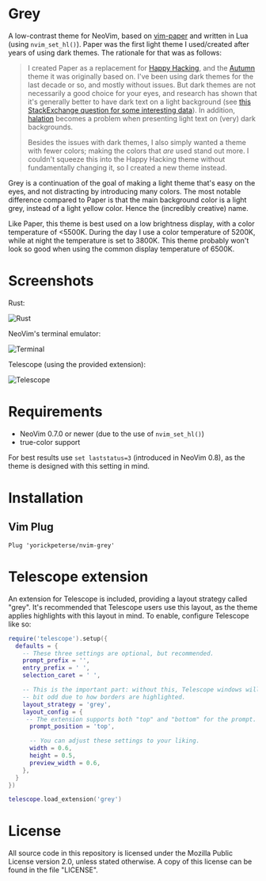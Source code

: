 # Grey

A low-contrast theme for NeoVim, based on
[vim-paper](https://github.com/yorickpeterse/vim-paper) and written in Lua
(using `nvim_set_hl()`). Paper was the first light theme I used/created after
years of using dark themes. The rationale for that was as follows:

> I created Paper as a replacement for [Happy
> Hacking](https://github.com/yorickpeterse/happy_hacking.vim), and the
> [Autumn](https://github.com/yorickpeterse/Autumn.vim) theme it was originally
> based on. I've been using dark themes for the last decade or so, and mostly
> without issues. But dark themes are not necessarily a good choice for your eyes,
> and research has shown that it's generally better to have dark text on a light
> background (see [this StackExchange question for some interesting
> data](https://ux.stackexchange.com/questions/53264/dark-or-white-color-theme-is-better-for-the-eyes)).
> In addition, [halation](https://en.wiktionary.org/wiki/halation) becomes a
> problem when presenting light text on (very) dark backgrounds.
>
> Besides the issues with dark themes, I also simply wanted a theme with fewer
> colors; making the colors that _are_ used stand out more. I couldn't squeeze
> this into the Happy Hacking theme without fundamentally changing it, so I
> created a new theme instead.

Grey is a continuation of the goal of making a light theme that's easy on the
eyes, and not distracting by introducing many colors. The most notable
difference compared to Paper is that the main background color is a light grey,
instead of a light yellow color. Hence the (incredibly creative) name.

Like Paper, this theme is best used on a low brightness display, with a color
temperature of <5500K. During the day I use a color temperature of 5200K, while
at night the temperature is set to 3800K. This theme probably won't look so good
when using the common display temperature of 6500K.

# Screenshots

Rust:

![Rust](https://github.com/yorickpeterse/nvim-grey/assets/86065/be0f95a6-9314-4c91-872f-169c0e0e3321)

NeoVim's terminal emulator:

![Terminal](https://github.com/yorickpeterse/nvim-grey/assets/86065/7dec3488-72b8-47db-a483-06ec5632b75b)

Telescope (using the provided extension):

![Telescope](https://github.com/yorickpeterse/nvim-grey/assets/86065/bdd20076-f1a8-46f0-95b5-6c0d67d14bc0)

# Requirements

* NeoVim 0.7.0 or newer (due to the use of `nvim_set_hl()`)
* true-color support

For best results use `set laststatus=3` (introduced in NeoVim 0.8), as the theme
is designed with this setting in mind.

# Installation

## Vim Plug

    Plug 'yorickpeterse/nvim-grey'

# Telescope extension

An extension for Telescope is included, providing a layout strategy called
"grey". It's recommended that Telescope users use this layout, as the theme
applies highlights with this layout in mind. To enable, configure Telescope like
so:

```lua
require('telescope').setup({
  defaults = {
    -- These three settings are optional, but recommended.
    prompt_prefix = '',
    entry_prefix = ' ',
    selection_caret = ' ',

    -- This is the important part: without this, Telescope windows will look a
    -- bit odd due to how borders are highlighted.
    layout_strategy = 'grey',
    layout_config = {
     -- The extension supports both "top" and "bottom" for the prompt.
      prompt_position = 'top',

      -- You can adjust these settings to your liking.
      width = 0.6,
      height = 0.5,
      preview_width = 0.6,
    },
  }
})

telescope.load_extension('grey')
```

# License

All source code in this repository is licensed under the Mozilla Public License
version 2.0, unless stated otherwise. A copy of this license can be found in the
file "LICENSE".
